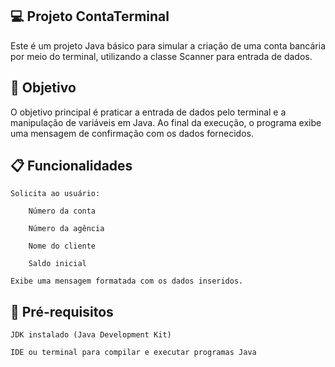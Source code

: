 ## 💻 Projeto ContaTerminal

Este é um projeto Java básico para simular a criação de uma conta bancária por meio do terminal, utilizando a classe Scanner para entrada de dados.
## 🚀 Objetivo

O objetivo principal é praticar a entrada de dados pelo terminal e a manipulação de variáveis em Java. Ao final da execução, o programa exibe uma mensagem de confirmação com os dados fornecidos.
## 📋 Funcionalidades

    Solicita ao usuário:

        Número da conta

        Número da agência

        Nome do cliente

        Saldo inicial

    Exibe uma mensagem formatada com os dados inseridos.

## 📌 Pré-requisitos

    JDK instalado (Java Development Kit)

    IDE ou terminal para compilar e executar programas Java
